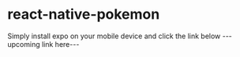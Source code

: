 # react-native-pokemon

Simply install expo on your mobile device and click the link below
---upcoming link here---
